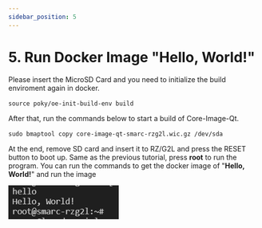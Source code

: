 ```yaml
---
sidebar_position: 5
---
```


# 5. Run Docker Image "Hello, World!"

Please insert the MicroSD Card and you need to initialize the build enviroment again in docker.

```
source poky/oe-init-build-env build
```

After that, run the commands below to start a build of Core-Image-Qt.

```
sudo bmaptool copy core-image-qt-smarc-rzg2l.wic.gz /dev/sda
```

At the end, remove SD card and insert it to RZ/G2L and press the RESET button to boot up. Same as the previous tutorial, press **root** to run the program. You can run the commands to get the docker image of "**Hello, World!**" and run the image

![alt text](image-3.png)